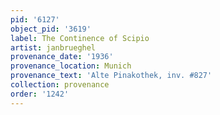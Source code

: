 ```yaml
---
pid: '6127'
object_pid: '3619'
label: The Continence of Scipio
artist: janbrueghel
provenance_date: '1936'
provenance_location: Munich
provenance_text: 'Alte Pinakothek, inv. #827'
collection: provenance
order: '1242'
---
```

